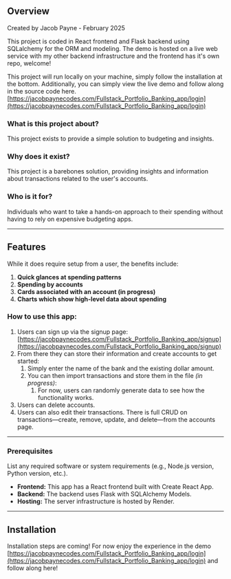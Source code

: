 ## Overview
Created by Jacob Payne - February 2025

This project is coded in React frontend and Flask backend using SQLalchemy for the ORM and modeling. The demo is hosted on a live web service with my other backend infrastructure and the frontend has it's own repo, welcome!

This project will run locally on your machine, simply follow the installation at the bottom. Additionally, you can simply view the live demo and follow along in the source code here. [https://jacobpaynecodes.com/Fullstack_Portfolio_Banking_app/login](https://jacobpaynecodes.com/Fullstack_Portfolio_Banking_app/login)
### What is this project about?
This project exists to provide a simple solution to budgeting and insights.

### Why does it exist?
This project is a barebones solution, providing insights and information about transactions related to the user's accounts.

### Who is it for?
Individuals who want to take a hands-on approach to their spending without having to rely on expensive budgeting apps.

---

## Features

While it does require setup from a user, the benefits include:
1. **Quick glances at spending patterns**
2. **Spending by accounts**
3. **Cards associated with an account (in progress)**
4. **Charts which show high-level data about spending**

### How to use this app:
1. Users can sign up via the signup page:  
  [https://jacobpaynecodes.com/Fullstack_Portfolio_Banking_app/signup](https://jacobpaynecodes.com/Fullstack_Portfolio_Banking_app/signup)
2. From there they can store their information and create accounts to get started:
   1. Simply enter the name of the bank and the existing dollar amount.
   2. You can then import transactions and store them in the file *(in progress)*:
      1. For now, users can randomly generate data to see how the functionality works.
3. Users can delete accounts.
4. Users can also edit their transactions. There is full CRUD on transactions—create, remove, update, and delete—from the accounts page.

---

### Prerequisites

List any required software or system requirements (e.g., Node.js version, Python version, etc.).

- **Frontend:** This app has a React frontend built with Create React App.
- **Backend:** The backend uses Flask with SQLAlchemy Models.
- **Hosting:** The server infrastructure is hosted by Render.

---


## Installation

Installation steps are coming! For now enjoy the experience in the demo [https://jacobpaynecodes.com/Fullstack_Portfolio_Banking_app/login](https://jacobpaynecodes.com/Fullstack_Portfolio_Banking_app/login) and follow along here!


